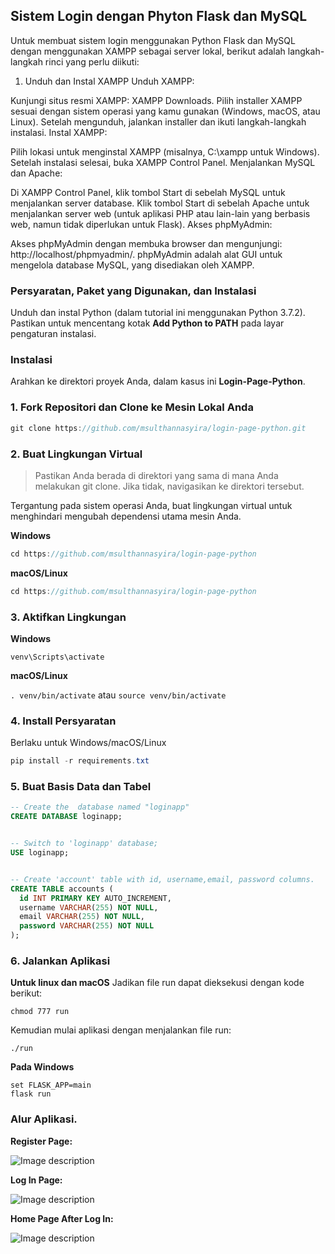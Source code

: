 ## Sistem Login dengan Phyton Flask dan MySQL

Untuk membuat sistem login menggunakan Python Flask dan MySQL dengan menggunakan XAMPP sebagai server lokal, berikut adalah langkah-langkah rinci yang perlu diikuti:

1. Unduh dan Instal XAMPP
Unduh XAMPP:

Kunjungi situs resmi XAMPP: XAMPP Downloads.
Pilih installer XAMPP sesuai dengan sistem operasi yang kamu gunakan (Windows, macOS, atau Linux).
Setelah mengunduh, jalankan installer dan ikuti langkah-langkah instalasi.
Instal XAMPP:

Pilih lokasi untuk menginstal XAMPP (misalnya, C:\xampp untuk Windows).
Setelah instalasi selesai, buka XAMPP Control Panel.
Menjalankan MySQL dan Apache:

Di XAMPP Control Panel, klik tombol Start di sebelah MySQL untuk menjalankan server database.
Klik tombol Start di sebelah Apache untuk menjalankan server web (untuk aplikasi PHP atau lain-lain yang berbasis web, namun tidak diperlukan untuk Flask).
Akses phpMyAdmin:

Akses phpMyAdmin dengan membuka browser dan mengunjungi: http://localhost/phpmyadmin/.
phpMyAdmin adalah alat GUI untuk mengelola database MySQL, yang disediakan oleh XAMPP.

### Persyaratan, Paket yang Digunakan, dan Instalasi
Unduh dan instal Python (dalam tutorial ini menggunakan Python 3.7.2). Pastikan untuk mencentang kotak **Add Python to PATH** pada layar pengaturan instalasi.

### Instalasi
Arahkan ke direktori proyek Anda, dalam kasus ini **Login-Page-Python**. <br>

### 1. Fork Repositori dan Clone ke Mesin Lokal Anda
```csharp
git clone https://github.com/msulthannasyira/login-page-python.git
```
          
### 2. Buat Lingkungan Virtual
> Pastikan Anda berada di direktori yang sama di mana Anda melakukan git clone. Jika tidak, navigasikan ke direktori tersebut.

Tergantung pada sistem operasi Anda, buat lingkungan virtual untuk menghindari mengubah dependensi utama mesin Anda.
          
**Windows**
          
```csharp
cd https://github.com/msulthannasyira/login-page-python
```
          
**macOS/Linux**
          
```csharp
cd https://github.com/msulthannasyira/login-page-python
```

### 3. Aktifkan Lingkungan
          
**Windows** 

```venv\Scripts\activate```
          
**macOS/Linux**

```. venv/bin/activate```
atau
```source venv/bin/activate```

### 4. Install Persyaratan

Berlaku untuk Windows/macOS/Linux

```csharp
pip install -r requirements.txt
```


### 5. Buat Basis Data dan Tabel 

```sql
-- Create the  database named "loginapp"
CREATE DATABASE loginapp;


-- Switch to 'loginapp' database; 
USE loginapp; 


-- Create 'account' table with id, username,email, password columns. 
CREATE TABLE accounts (
  id INT PRIMARY KEY AUTO_INCREMENT,
  username VARCHAR(255) NOT NULL,
  email VARCHAR(255) NOT NULL,
  password VARCHAR(255) NOT NULL
); 
```

### 6. Jalankan Aplikasi

**Untuk linux dan macOS**
Jadikan file run dapat dieksekusi dengan kode berikut:

```chmod 777 run```

Kemudian mulai aplikasi dengan menjalankan file run:

```./run```

**Pada Windows**
```
set FLASK_APP=main
flask run

```
### Alur Aplikasi. 

**Register Page:**

![Image description](https://github.com/HarunMbaabu/Login-System-with-Python-Flask-and-MySQL/blob/master/static/images/Screenshot%20from%202023-09-17%2018-29-57.png?raw=true)  

**Log In Page:** 

![Image description](https://github.com/HarunMbaabu/Login-System-with-Python-Flask-and-MySQL/blob/master/static/images/Screenshot%20from%202023-09-17%2018-29-52.png?raw=true)

**Home Page After Log In:**

![Image description](https://github.com/HarunMbaabu/Login-System-with-Python-Flask-and-MySQL/blob/master/static/images/Screenshot%20from%202023-09-17%2018-29-28.png?raw=true)
